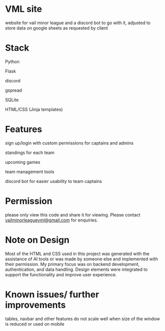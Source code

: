# VML site

website for vail minor league and a discord bot to go with it, adjusted to store data on google sheets as requested by client

# Stack

Python

Flask

discord 

gspread

SQLite

HTML/CSS (Jinja templates)

# Features

sign up/login with custom permissions for captains and admins

standings for each team

upcoming games

team management tools

discord bot for easier usability to team captains

# Permission

please only view this code and share it for viewing. Please contact vailminorleaguevml@gmail.com for enquiries.

# Note on Design

Most of the HTML and CSS used in this project was generated with the assistance of AI tools or was made by someone else and implemented with their permission. My primary focus was on backend development, authentication, and data handling. Design elements were integrated to support the functionality and improve user experience.

# Known issues/ further improvements

tables, navbar and other features do not scale well when size of the window is reduced or used on mobile